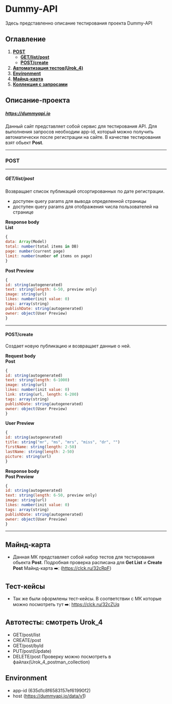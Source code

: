 # Dummy-API

Здесь представленно описание тестирования проекта Dummy-API

## Оглавление

1. [**POST**](#post)
     - [**GET/list/post**](#getlistpost) 
     - [**POST/create**](#postcreate)
2. [**Автоматизация тестов(Urok_4)**](#автотесты-смотреть-urok_4)
3. [**Environment**](#environment)    
4. [**Майнд-карта**](#майнд-карта)
5. [**Коллекция с запросами**](#тест-кейсы)   

## Описание-проекта

##### https://dummyapi.io 
Данный сайт представляет собой сервис для тестирования API. Для выполнения запросов необходим app-id, который можно получить автоматически после регистрации на сайте. В качестве тестирования взят обьект **Post**.
______
### POST    
____
##### GET/list/post  
Возвращает список публикаций отсортированных по дате регистрации.
- доступен query params для вывода определенной страницы
- доступен query params для отображения числа пользователей на странице

**Response body**    
**List**    
```Javascript
{
data: Array(Model)
total: number(total items in DB)
page: number(current page)
limit: number(number of items on page)
}
```
**Post Preview**    
```Javascript
{
id: string(autogenerated)
text: string(length: 6-50, preview only)
image: string(url)
likes: number(init value: 0)
tags: array(string)
publishDate: string(autogenerated)
owner: object(User Preview)
}
```
____
#### POST/create    
Создает новую публикацию и возвращает данные о ней.    

**Request body**     
**Post**
```Javascript
{
id: string(autogenerated)
text: string(length: 6-1000)
image: string(url)
likes: number(init value: 0)
link: string(url, length: 6-200)
tags: array(string)
publishDate: string(autogenerated)
owner: object(User Preview)
}
```
**User Preview**    

```Javascript
{
id: string(autogenerated)
title: string("mr", "ms", "mrs", "miss", "dr", "")
firstName: string(length: 2-50)
lastName: string(length: 2-50)
picture: string(url)
}
```
**Response body**    
**Post Preview**
```Javascript
{
id: string(autogenerated)
text: string(length: 6-50, preview only)
image: string(url)
likes: number(init value: 0)
tags: array(string)
publishDate: string(autogenerated)
owner: object(User Preview)
}
```
________

## Майнд-карта
- Данная МК представляет собой набор тестов для тестирования обьекта **Post**. Подробная проверка расписана для **Get List** и **Create Post**
Майнд-карта ➡️: (https://clck.ru/32cRpF)


## Тест-кейсы
- Так же были оформлены тест-кейсы. В соответствии с МК которые можно посмотреть тут ➡️: https://clck.ru/32cZUq  


## Автотесты: смотреть Urok_4      
- GET/post/list
- CREATE/post
- GET/post/byId
- PUT/post(Update)
- DELETE/post
Проверку можно посмотреть в файлах(Urok_4_postman_collection)

## Environment    
- app-id (635d1c8f6583157ef61990f2)
- host (https://dummyapi.io/data/v1)    

